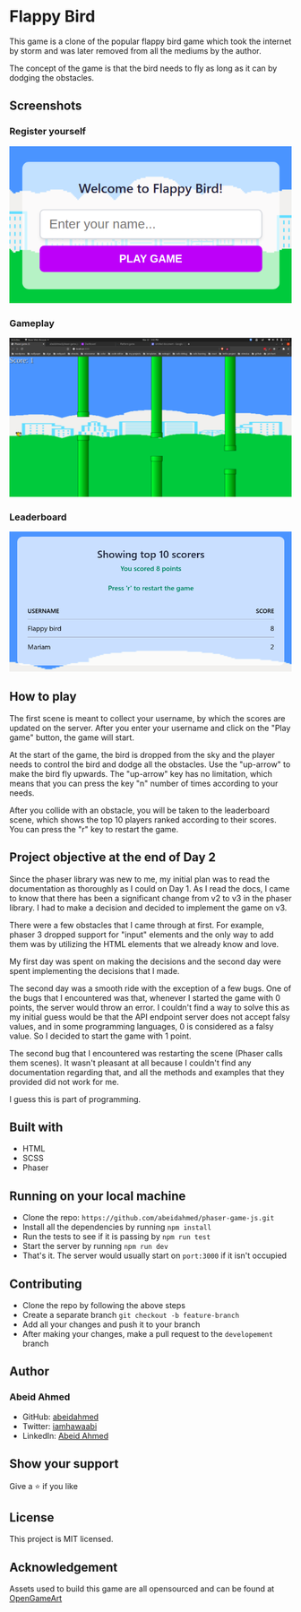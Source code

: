 # Flappy Bird

This game is a clone of the popular flappy bird game which took the internet by storm
and was later removed from all the mediums by the author.

The concept of the game is that the bird needs to fly as long as it can by
dodging the obstacles.

## Screenshots

### Register yourself

![register user](./dist/screenshots/register.png)

### Gameplay

![gameplay](./dist/screenshots/game.png)

### Leaderboard

![leaderboard](./dist/screenshots/leaderboard.png)

## How to play

The first scene is meant to collect your username, by which the scores are updated
on the server. After you enter your username and click on the "Play game" button,
the game will start.

At the start of the game, the bird is dropped from the sky and the player needs
to control the bird and dodge all the obstacles. Use the "up-arrow" to make the
bird fly upwards. The "up-arrow" key has no limitation, which means that you can
press the key "n" number of times according to your needs.

After you collide with an obstacle, you will be taken to the leaderboard scene,
which shows the top 10 players ranked according to their scores. You can press the
"r" key to restart the game.

## Project objective at the end of Day 2

Since the phaser library was new to me, my initial plan was to read the documentation
as thoroughly as I could on Day 1. As I read the docs, I came to know that there
has been a significant change from v2 to v3 in the phaser library. I had to make
a decision and decided to implement the game on v3.

There were a few obstacles that I came through at first. For example, phaser 3
dropped support for "input" elements and the only way to add them was by
utilizing the HTML elements that we already know and love.

My first day was spent on making the decisions and the second day were spent
implementing the decisions that I made.

The second day was a smooth ride with the exception of a few bugs. One of
the bugs that I encountered was that, whenever I started the game with 0 points,
the server would throw an error. I couldn't find a way to solve this as my
initial guess would be that the API endpoint server does not accept falsy values,
and in some programming languages, 0 is considered as a falsy value. So I decided
to start the game with 1 point.

The second bug that I encountered was restarting the scene (Phaser calls them scenes).
It wasn't pleasant at all because I couldn't find any documentation regarding
that, and all the methods and examples that they provided did not work for me.

I guess this is part of programming.

## Built with

- HTML
- SCSS
- Phaser

## Running on your local machine

- Clone the repo: `https://github.com/abeidahmed/phaser-game-js.git`
- Install all the dependencies by running `npm install`
- Run the tests to see if it is passing by `npm run test`
- Start the server by running `npm run dev`
- That's it. The server would usually start on `port:3000` if it isn't occupied

## Contributing

- Clone the repo by following the above steps
- Create a separate branch `git checkout -b feature-branch`
- Add all your changes and push it to your branch
- After making your changes, make a pull request to the `developement` branch

## Author

### Abeid Ahmed

- GitHub: [abeidahmed](https://github.com/abeidahmed)
- Twitter: [iamhawaabi](https://twitter.com/iamhawaabi)
- LinkedIn: [Abeid Ahmed](https://www.linkedin.com/in/abeidahmed)

## Show your support

Give a ⭐️ if you like

## License

This project is MIT licensed.

## Acknowledgement

Assets used to build this game are all opensourced and can be found at
[OpenGameArt](https://opengameart.org/)
